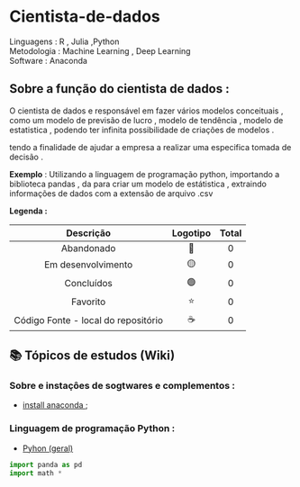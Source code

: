# Cientista-de-dados
  Linguagens : R , Julia ,Python
 <br>
 Metodologia : Machine Learning , Deep Learning 
 <br>
 Software : Anaconda 

## Sobre a função do cientista de dados :

<p> O cientista de dados e responsável em fazer vários modelos conceituais , como um modelo de previsão de lucro , modelo de tendência , modelo de estatistica ,  podendo ter infinita possibilidade de criações de modelos .</p>
<p>
tendo a finalidade de ajudar a empresa a realizar uma especifica tomada de decisão . </p>

<p> <b>Exemplo</b> : Utilizando a linguagem de programação python, importando a biblioteca pandas , da para criar um modelo de estátistica , extraindo informações de dados com a extensão de arquivo .csv </p>

<strong> Legenda :</strong>

|Descrição | Logotipo   | Total |
|:--: |:--:|:--:|
| Abandonado | 🔴 | 0 | 
| Em desenvolvimento    |  🟡  | 0 |
| Concluídos    |  🟢  | 0 |
| Favorito | ⭐ | 0  |
| Código Fonte - local do repositório | ☕| 0 | 

## 📚 Tópicos de estudos (Wiki) 

### Sobre e instaçôes de sogtwares e complementos :
* [install anaconda ](https://github.com/LeandroPereira2603/Cientista-de-dados/wiki/Instala%C3%A7%C3%B4es);

### Linguagem de programação Python :
* [Pyhon (geral) ](https://github.com/LeandroPereira2603/Python)

```python 
import panda as pd 
import math * 

```


